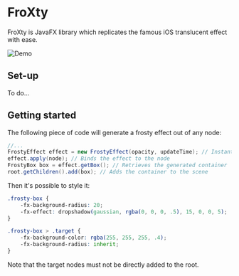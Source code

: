# FroXty
FroXty is JavaFX library which replicates the famous iOS translucent effect with ease.

![Demo](https://i.imgur.com/Ri1srhg.gif) 

## Set-up
To do...

## Getting started

The following piece of code will generate a frosty effect out of any node:
```java
//...
FrostyEffect effect = new FrostyEffect(opacity, updateTime); // Instantiates the effect. The parameters are optional
effect.apply(node); // Binds the effect to the node
FrostyBox box = effect.getBox(); // Retrieves the generated container
root.getChildren().add(box); // Adds the container to the scene
```

Then it's possible to style it:
```css
.frosty-box {
    -fx-background-radius: 20;
    -fx-effect: dropshadow(gaussian, rgba(0, 0, 0, .5), 15, 0, 0, 5);
}

.frosty-box > .target {
    -fx-background-color: rgba(255, 255, 255, .4);
    -fx-background-radius: inherit;
}
```

Note that the target nodes must not be directly added to the root.